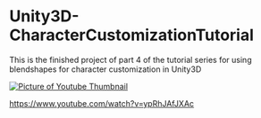 # Unity3D-CharacterCustomizationTutorial
This is the finished project of part 4 of the tutorial series for using blendshapes for character customization in Unity3D


[![Picture of Youtube Thumbnail](https://img.youtube.com/vi/ypRhJAfJXAc/0.jpg)](https://www.youtube.com/watch?v=ypRhJAfJXAc)

https://www.youtube.com/watch?v=ypRhJAfJXAc